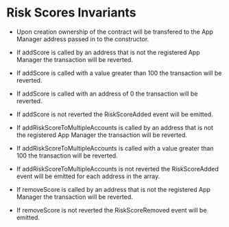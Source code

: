 # Risk Scores Invariants

- Upon creation ownership of the contract will be transfered to the App Manager address passed in to the constructor.
- If addScore is called by an address that is not the registered App Manager the transaction will be reverted. 
- If addScore is called with a value greater than 100 the transaction will be reverted.
- If addScore is called with an address of 0 the transaction will be reverted. 
- If addScore is not reverted the RiskScoreAdded event will be emitted. 

- If addRiskScoreToMultipleAccounts is called by an address that is not the registered App Manager the transaction will be reverted.
- If addRiskScoreToMultipleAccounts is called with a value greater than 100 the transaction will be reverted. 
- If addRiskScoreToMultipleAccounts is not reverted the RiskScoreAdded event will be emitted for each address in the array.

- If removeScore is called by an address that is not the registered App Manager the transaction will be reverted. 
- If removeScore is not reverted the RiskScoreRemoved event will be emitted. 